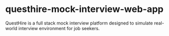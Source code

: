 # questhire-mock-interview-web-app
QuestHire is a full stack mock interview platform designed to simulate real-world interview environment for job seekers.
